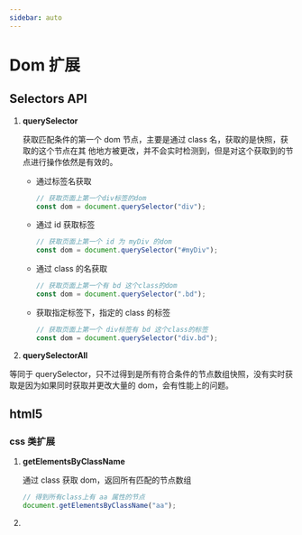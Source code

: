 ```yaml
---
sidebar: auto
---
```


# Dom 扩展

## Selectors API

1. **querySelector**

   获取匹配条件的第一个 dom 节点，主要是通过 class 名，获取的是快照，获取的这个节点在其
   他地方被更改，并不会实时检测到，但是对这个获取到的节点进行操作依然是有效的。

   - 通过标签名获取

     ```js
     // 获取页面上第一个div标签的dom
     const dom = document.querySelector("div");
     ```

   - 通过 id 获取标签

     ```js
     // 获取页面上第一个 id 为 myDiv 的dom
     const dom = document.querySelector("#myDiv");
     ```

   - 通过 class 的名获取

     ```js
     // 获取页面上第一个有 bd 这个class的dom
     const dom = document.querySelector(".bd");
     ```

   - 获取指定标签下，指定的 class 的标签

     ```js
     // 获取页面上第一个 div标签有 bd 这个class的标签
     const dom = document.querySelector("div.bd");
     ```

2. **querySelectorAll**

等同于 querySelector，只不过得到是所有符合条件的节点数组快照，没有实时获取是因为如果同时获取并更改大量的 dom，会有性能上的问题。

## html5

### css 类扩展

1. **getElementsByClassName**

   通过 class 获取 dom，返回所有匹配的节点数组

   ```js
   // 得到所有class上有 aa 属性的节点
   document.getElementsByClassName("aa");
   ```

2.

